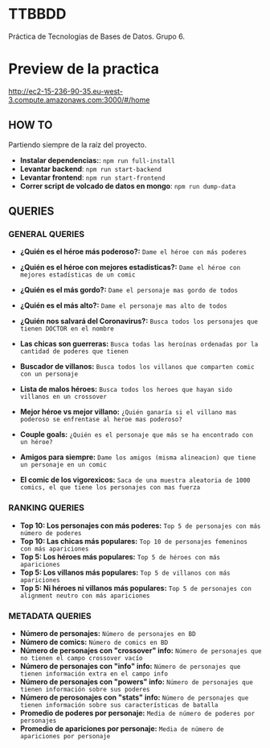 # TTBBDD
Práctica de Tecnologías de Bases de Datos. Grupo 6.


# Preview de la practica
http://ec2-15-236-90-35.eu-west-3.compute.amazonaws.com:3000/#/home

## HOW TO

Partiendo siempre de la raíz del proyecto.

* **Instalar dependencias:**: `npm run full-install`
* **Levantar backend**: `npm run start-backend`
* **Levantar frontend**: `npm run start-frontend`
* **Correr script de volcado de datos en mongo**: `npm run dump-data`

## QUERIES

### GENERAL QUERIES
* **¿Quién es el héroe más poderoso?:** ``Dame el héroe con más poderes``
* **¿Quién es el héroe con mejores estadísticas?:** ``Dame el héroe con mejores estadísticas de un comic``
* **¿Quién es el más gordo?:** ``Dame el personaje mas gordo de todos``
* **¿Quién es el más alto?:** ``Dame el personaje mas alto de todos``

* **¿Quién nos salvará del Coronavirus?:** ``Busca todos los personajes que tienen DOCTOR en el nombre``
* **Las chicas son guerreras:** ``Busca todas las heroínas ordenadas por la cantidad de poderes que tienen``
* **Buscador de villanos:** ``Busca todos los villanos que comparten comic con un personaje``
* **Lista de malos héroes:** ``Busca todos los heroes que hayan sido villanos en un crossover``

* **Mejor héroe vs mejor villano:** ``¿Quién ganaría si el villano mas poderoso se enfrentase al heroe mas poderoso?``
* **Couple goals:** ``¿Quién es el personaje que más se ha encontrado con un héroe?``
* **Amigos para siempre:** ``Dame los amigos (misma alineacion) que tiene un personaje en un comic``

* **El comic de los vigorexicos:** ``Saca de una muestra aleatoria de 1000 comics, el que tiene los personajes con mas fuerza``

### RANKING QUERIES
* **Top 10: Los personajes con más poderes:** ``Top 5 de personajes con más número de poderes ``
* **Top 10: Las chicas más populares:** ``Top 10 de personajes femeninos con más apariciones``
* **Top 5: Los héroes más populares:** ``Top 5 de héroes con más apariciones``
* **Top 5: Los villanos más populares:** ``Top 5 de villanos con más apariciones``
* **Top 5: Ni héroes ni villanos más populares:** ``Top 5 de personajes con alignment neutro con más apariciones``


### METADATA QUERIES
* **Número de personajes:** ``Número de personajes en BD ``
* **Número de comics:** ``Número de comics en BD``
* **Número de personajes con "crossover" info:** ``Número de personajes que no tienen el campo crossover vacío``
* **Número de personajes con "info" info:** ``Número de personajes que tienen información extra en el campo info``
* **Número de personajes con "powers" info:** ``Número de personajes que tienen información sobre sus poderes``
* **Número de perosonajes con "stats" info:** ``Número de personajes que tienen información sobre sus características de batalla``
* **Promedio de poderes por personaje:** ``Media de número de poderes por personajes``
* **Promedio de apariciones por personaje:** ``Media de número de apariciones por personaje``

